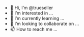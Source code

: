 - 👋 Hi, I’m @trueseller
- 👀 I’m interested in ...
- 🌱 I’m currently learning ...
- 💞️ I’m looking to collaborate on ...
- 📫 How to reach me ...

<!---
trueseller/trueseller is a ✨ special ✨ repository because its `README.md` (this file) appears on your GitHub profile.
You can click the Preview link to take a look at your changes.
--->
